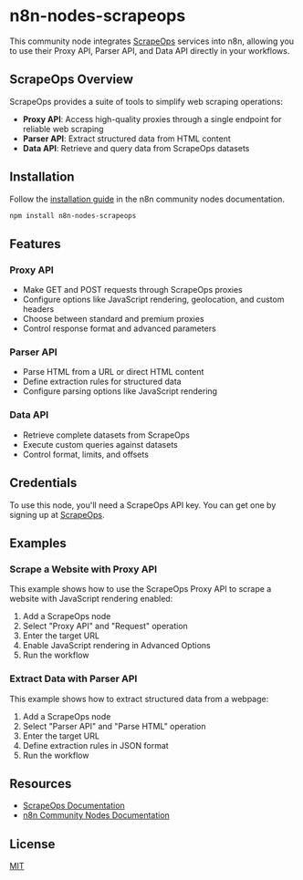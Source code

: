 # n8n-nodes-scrapeops

This community node integrates [ScrapeOps](https://scrapeops.io) services into n8n, allowing you to use their Proxy API, Parser API, and Data API directly in your workflows.

## ScrapeOps Overview

ScrapeOps provides a suite of tools to simplify web scraping operations:

- **Proxy API**: Access high-quality proxies through a single endpoint for reliable web scraping
- **Parser API**: Extract structured data from HTML content
- **Data API**: Retrieve and query data from ScrapeOps datasets

## Installation

Follow the [installation guide](https://docs.n8n.io/integrations/community-nodes/installation/) in the n8n community nodes documentation.

```bash
npm install n8n-nodes-scrapeops
```

## Features

### Proxy API

- Make GET and POST requests through ScrapeOps proxies
- Configure options like JavaScript rendering, geolocation, and custom headers
- Choose between standard and premium proxies
- Control response format and advanced parameters

### Parser API

- Parse HTML from a URL or direct HTML content
- Define extraction rules for structured data
- Configure parsing options like JavaScript rendering

### Data API

- Retrieve complete datasets from ScrapeOps
- Execute custom queries against datasets
- Control format, limits, and offsets

## Credentials

To use this node, you'll need a ScrapeOps API key. You can get one by signing up at [ScrapeOps](https://scrapeops.io/app/register/proxy/).

## Examples

### Scrape a Website with Proxy API

This example shows how to use the ScrapeOps Proxy API to scrape a website with JavaScript rendering enabled:

1. Add a ScrapeOps node
2. Select "Proxy API" and "Request" operation
3. Enter the target URL
4. Enable JavaScript rendering in Advanced Options
5. Run the workflow

### Extract Data with Parser API

This example shows how to extract structured data from a webpage:

1. Add a ScrapeOps node
2. Select "Parser API" and "Parse HTML" operation
3. Enter the target URL
4. Define extraction rules in JSON format
5. Run the workflow

## Resources

- [ScrapeOps Documentation](https://scrapeops.io/docs/intro/)
- [n8n Community Nodes Documentation](https://docs.n8n.io/integrations/community-nodes/)

## License

[MIT](LICENSE.md)
